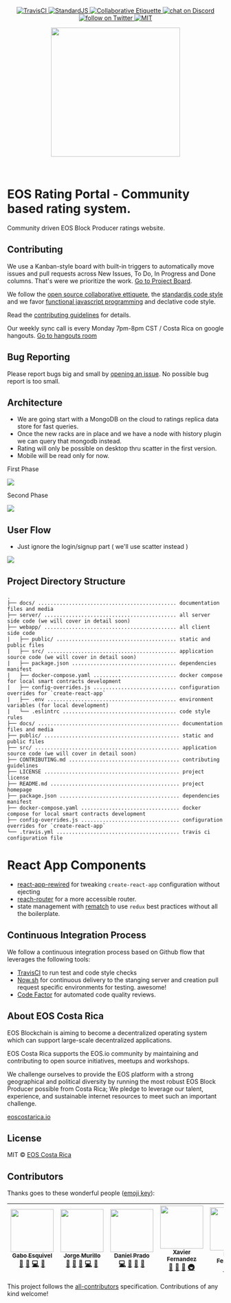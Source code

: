 <p align="center">
	<a href="https://travis-ci.org/eoscostarica/rate.eoscostarica.io">
		<img src="https://travis-ci.org/eoscostarica/rate.eoscostarica.io.svg?branch=master" alt="TravisCI">
	</a>
	<a href="http://standardjs.com">
		<img src="https://img.shields.io/badge/code%20style-standard-brightgreen.svg" alt="StandardJS">
	</a>
	<a href="https://git.io/col">
		<img src="https://img.shields.io/badge/%E2%9C%93-collaborative_etiquette-brightgreen.svg" alt="Collaborative Etiquette">
	</a>
	<a href="https://discord.gg/bBpQHym">
		<img src="https://img.shields.io/discord/447118387118735380.svg?logo=discord" alt="chat on Discord">
	</a>
	<a href="https://twitter.com/intent/follow?screen_name=eoscostarica">
		<img src="https://img.shields.io/twitter/follow/eoscostarica.svg?style=social&logo=twitter" alt="follow on Twitter">
	</a>
	<a href="#">
		<img src="https://img.shields.io/dub/l/vibe-d.svg" alt="MIT">
	</a>
</p>

<p align="center">
	<a href="https://eoscostarica.io">
		<img src="https://cdn.rawgit.com/eoscostarica/assets/574d20a6/logos/eoscolors-transparent.png" width="300">
	</a>
</p>
<br/>

# EOS Rating Portal - Community based rating system.

Community driven EOS Block Producer ratings website.

## Contributing

We use a Kanban-style board with built-in triggers to automatically move issues and pull requests across New Issues, To Do, In Progress and Done columns. That's were we prioritize the work. [Go to Project Board](https://github.com/eoscostarica/rate.eoscostarica.io/projects/1).

We follow the [open source collaborative ettiquete](https://github.com/rstacruz/collaborative-etiquette/blob/master/README.md#top), the [standardjs code style](https://standardjs.com) and we favor [functional javascript programming](https://www.youtube.com/watch?v=BMUiFMZr7vk&list=PL0zVEGEvSaeEd9hlmCXrk5yUyqUag-n84) and declative code style.

Read the [contributing guidelines](CONTRIBUTING.md) for details.

Our weekly sync call is every Monday 7pm-8pm CST / Costa Rica on google hangouts. [Go to hangouts room](http://bit.ly/dmeetup-call)

## Bug Reporting

Please report bugs big and small by [opening an issue](https://github.com/eoscostarica/dmeetup/issues). No possible bug report is too small.

## Architecture

- We are going start with a MongoDB on the cloud to ratings replica data store for fast queries.
- Once the new racks are in place and we have a node with history plugin we can query that mongodb instead.
- Rating will only be possible on desktop thru scatter in the first version.
- Mobile will be read only for now.

First Phase

![](docs/EOSRate.png)

Second Phase

![](docs/EOSRate-History.png)

## User Flow

- Just ignore the login/signup part ( we'll use scatter instead )

![](docs/EOSRate-UserFlow.png)

## Project Directory Structure

```
.
├── docs/ ............................................. documentation files and media
├── server/ ........................................... all server side code (we will cover in detail soon)
├── webapp/ ........................................... all client side code
|	├── public/ ....................................... static and public files
|	├── src/ .......................................... application source code (we will cover in detail soon)
|	├── package.json .................................. dependencies manifest
|	├── docker-compose.yaml ........................... docker compose for local smart contracts development
|	├── config-overrides.js ........................... configuration overrides for `create-react-app`
|	├── .env .......................................... environment variables (for local development)
|	└── .eslintrc ..................................... code style rules
├── docs/ .............................................. documentation files and media
├── public/ ............................................ static and public files
├── src/ ............................................... application source code (we will cover in detail soon)
├── CONTRIBUTING.md .................................... contributing guidelines
├── LICENSE ............................................ project license
├── README.md .......................................... project homepage
├── package.json ....................................... dependencies manifest
├── docker-compose.yaml ................................ docker compose for local smart contracts development
├── config-overrides.js ................................ configuration overrides for `create-react-app`
└── .travis.yml ........................................ travis ci configuration file
```

# React App Components

- [react-app-rewired](https://github.com/timarney/react-app-rewired) for tweaking `create-react-app` configuration without ejecting
- [reach-router](https://github.com/reach/router) for a more accessible router.
- state management with [rematch](https://github.com/rematch/rematch) to use `redux` best practices without all the boilerplate.

## Continuous Integration Process

We follow a continuous integration process based on Github flow that leverages the following tools:

- [TravisCI](https://travis-ci.org/) to run test and code style checks
- [Now.sh](https://now.sh) for continuous delivery to the stanging server and creation pull request specific environments for testing. awesome!
- [Code Factor](https://codefactor.io) for automated code quality reviews.

## About EOS Costa Rica

EOS Blockchain is aiming to become a decentralized operating system which can support large-scale decentralized applications.

EOS Costa Rica supports the EOS.io community by maintaining and contributing to open source initiatives, meetups and workshops.

We challenge ourselves to provide the EOS platform with a strong geographical and political diversity by running the most robust EOS Block Producer possible from Costa Rica; We pledge to leverage our talent, experience, and sustainable internet resources to meet such an important challenge.

[eoscostarica.io](https://eoscostarica.io)

## License

MIT © [EOS Costa Rica](https://eoscostarica.io)

## Contributors

Thanks goes to these wonderful people ([emoji key](https://github.com/kentcdodds/all-contributors#emoji-key)):

<!-- ALL-CONTRIBUTORS-LIST:START - Do not remove or modify this section -->
<!-- prettier-ignore -->
| [<img src="https://avatars0.githubusercontent.com/u/391270?v=4" width="100px;"/><br /><sub><b>Gabo Esquivel</b></sub>](https://gaboesquivel.com)<br />[🤔](#ideas-gaboesquivel "Ideas, Planning, & Feedback") [📖](https://github.com/eoscostarica/eosrate/commits?author=gaboesquivel "Documentation") [💻](https://github.com/eoscostarica/eosrate/commits?author=gaboesquivel "Code") [👀](#review-gaboesquivel "Reviewed Pull Requests") | [<img src="https://avatars1.githubusercontent.com/u/1179619?v=4" width="100px;"/><br /><sub><b>Jorge Murillo</b></sub>](https://github.com/murillojorge)<br />[🤔](#ideas-murillojorge "Ideas, Planning, & Feedback") [📖](https://github.com/eoscostarica/eosrate/commits?author=murillojorge "Documentation") [🎨](#design-murillojorge "Design") [💻](https://github.com/eoscostarica/eosrate/commits?author=murillojorge "Code") [👀](#review-murillojorge "Reviewed Pull Requests") | [<img src="https://avatars2.githubusercontent.com/u/349542?v=4" width="100px;"/><br /><sub><b>Daniel Prado</b></sub>](https://github.com/danazkari)<br />[💻](https://github.com/eoscostarica/eosrate/commits?author=danazkari "Code") [📖](https://github.com/eoscostarica/eosrate/commits?author=danazkari "Documentation") [🤔](#ideas-danazkari "Ideas, Planning, & Feedback") [👀](#review-danazkari "Reviewed Pull Requests") | [<img src="https://avatars0.githubusercontent.com/u/5632966?v=4" width="100px;"/><br /><sub><b>Xavier Fernandez</b></sub>](https://github.com/xavier506)<br />[🤔](#ideas-xavier506 "Ideas, Planning, & Feedback") [📝](#blog-xavier506 "Blogposts") [📢](#talk-xavier506 "Talks") [🚇](#infra-xavier506 "Infrastructure (Hosting, Build-Tools, etc)") | [<img src="https://avatars2.githubusercontent.com/u/40245170?v=4" width="100px;"/><br /><sub><b>Edgar Fernandez</b></sub>](http://www.eoscostarica.io)<br />[🤔](#ideas-edgar-eoscostarica "Ideas, Planning, & Feedback") [📝](#blog-edgar-eoscostarica "Blogposts") [📢](#talk-edgar-eoscostarica "Talks") | [<img src="https://avatars2.githubusercontent.com/u/13205620?v=4" width="100px;"/><br /><sub><b>Rubén Abarca Navarro</b></sub>](https://github.com/rubenabix)<br />[🤔](#ideas-rubenabix "Ideas, Planning, & Feedback") [💻](https://github.com/eoscostarica/eosrate/commits?author=rubenabix "Code") [👀](#review-rubenabix "Reviewed Pull Requests") |
| :---: | :---: | :---: | :---: | :---: | :---: |
<!-- ALL-CONTRIBUTORS-LIST:END -->

This project follows the [all-contributors](https://github.com/kentcdodds/all-contributors) specification. Contributions of any kind welcome!